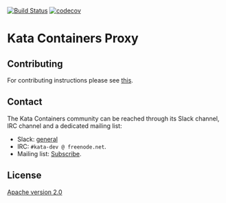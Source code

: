 [![Build Status](https://travis-ci.org/kata-containers/proxy.svg?branch=master)](https://travis-ci.org/kata-containers/proxy)
[![codecov](https://codecov.io/gh/kata-containers/proxy/branch/master/graph/badge.svg)](https://codecov.io/gh/kata-containers/proxy)

# Kata Containers Proxy


## Contributing
For contributing instructions please see [this](CONTRIBUTING.md).


## Contact

The Kata Containers community can be reached through its Slack channel, IRC channel and a
dedicated mailing list:

* Slack: [general](http://bit.ly/KataSlack)
* IRC: `#kata-dev @ freenode.net`.
* Mailing list: [Subscribe](http://lists.katacontainers.io/).


## License

[Apache version 2.0](License)